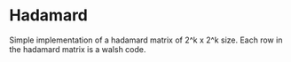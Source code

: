 # Hadamard
Simple implementation of a hadamard matrix of 2^k x 2^k size. Each row in the hadamard matrix is a walsh code.
